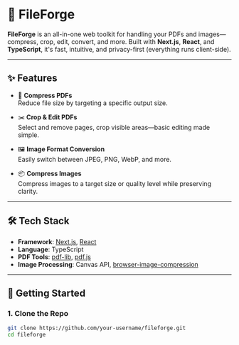 # 📁 FileForge

**FileForge** is an all-in-one web toolkit for handling your PDFs and images—compress, crop, edit, convert, and more. Built with **Next.js**, **React**, and **TypeScript**, it's fast, intuitive, and privacy-first (everything runs client-side).

---

## ✨ Features

- 📄 **Compress PDFs**  
  Reduce file size by targeting a specific output size.

- ✂️ **Crop & Edit PDFs**  
  Select and remove pages, crop visible areas—basic editing made simple.

- 🖼️ **Image Format Conversion**  
  Easily switch between JPEG, PNG, WebP, and more.

- 📦 **Compress Images**  
  Compress images to a target size or quality level while preserving clarity.

---

## 🛠️ Tech Stack

- **Framework**: [Next.js](https://nextjs.org/), [React](https://reactjs.org/)
- **Language**: TypeScript
- **PDF Tools**: [pdf-lib](https://pdf-lib.js.org/), [pdf.js](https://mozilla.github.io/pdf.js/)
- **Image Processing**: Canvas API, [browser-image-compression](https://www.npmjs.com/package/browser-image-compression)

---

## 🚀 Getting Started

### 1. Clone the Repo

```bash
git clone https://github.com/your-username/fileforge.git
cd fileforge

